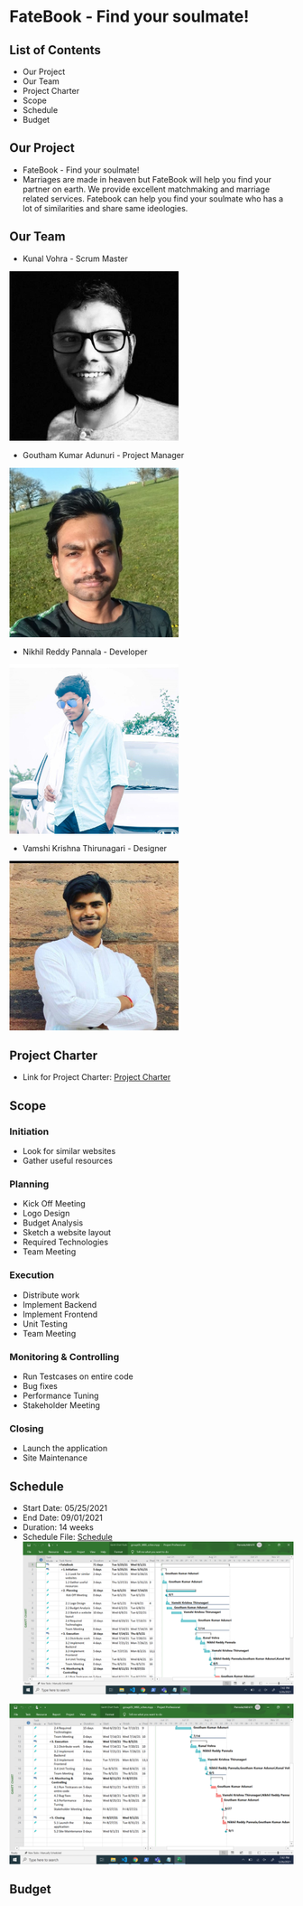 # FateBook - Find your soulmate!
## List of Contents
  * Our Project
  * Our Team
  * Project Charter
  * Scope
  * Schedule
  * Budget
## Our Project
  * FateBook - Find your soulmate!
  * Marriages are made in heaven but FateBook will help you find your partner on earth. We provide excellent matchmaking and marriage related services. Fatebook can help you     find your soulmate who has a lot of similarities and share same ideologies.
## Our Team 
 * Kunal Vohra - Scrum Master <br>
  <img src="images/Kunal.jpg" height="300px" alt="Kunal Vohra">

 * Goutham Kumar Adunuri - Project Manager <br>
  <img src="images/Goutham.jpeg" height="300px" alt="Goutham Kumar Adunuri">

 * Nikhil Reddy Pannala - Developer <br>
  <img src="images/Nikhil.jpg" height="300px" alt="Nikhil Reddy Pannala">
  
 * Vamshi Krishna Thirunagari - Designer <br>
  <img src="images/Vamshi.jpeg" height="300px" alt="Vamshi Krishna Thirunagari">
  
## Project Charter
 * Link for Project Charter: [Project Charter](Charter/charter.md)
## Scope

  ### Initiation
   * Look for similar websites
   * Gather useful resources
  ### Planning
   * Kick Off Meeting
   * Logo Design
   * Budget Analysis
   * Sketch a website layout
   * Required Technologies
   * Team Meeting
  ### Execution
   * Distribute work
   * Implement Backend
   * Implement Frontend
   * Unit Testing
   * Team Meeting
  ### Monitoring & Controlling
   * Run Testcases on entire code
   * Bug fixes
   * Performance Tuning
   * Stakeholder Meeting
  ### Closing 
   * Launch the application
   * Site Maintenance

## Schedule
 * Start Date: 05/25/2021
 * End Date: 09/01/2021
 * Duration: 14 weeks
 * Schedule File: [Schedule](/Schedule/group05_WBS_sches.mpp)<br>
 <img src="/images/schedule1.png"><br>
 <img src="/images/schedule2.png">

## Budget

 

